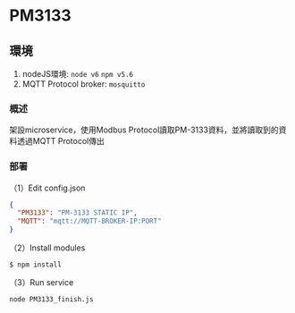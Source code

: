# PM3133

## 環境
1. nodeJS環境:
`node v6`
`npm v5.6`
2. MQTT Protocol broker:
`mosquitto`

### 概述
架設microservice，使用Modbus Protocol讀取PM-3133資料，並將讀取到的資料透過MQTT Protocol傳出

### 部署
（1）Edit config.json
```json
{
  "PM3133": "PM-3133 STATIC IP",
  "MQTT": "mqtt://MQTT-BROKER-IP:PORT"
}
```

（2）Install modules
```
$ npm install
```

（3）Run service
```
node PM3133_finish.js
```